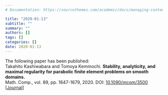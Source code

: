 ```yaml
---
# Documentation: https://sourcethemes.com/academic/docs/managing-content/

title: "2020-01-13"
subtitle: ""
summary: ""
authors: []
tags: []
categories: []
date: 2020-01-13
---
```


The following paper has been published:  
Takahito Kashiwabara and Tomoya Kemmochi. 
**Stability, analyticity, and maximal regularity for parabolic finite element problems on smooth domains.**  
Math. Comp., vol. 89, pp. 1647-1679, 2020.
DOI: [10.1090/mcom/3500](https://doi.org/10.1090/mcom/3500)  
[[Journal](https://www.ams.org/journals/mcom/0000-000-00/S0025-5718-2020-03500-5/)]
<!--more--> 